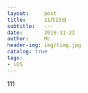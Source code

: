 ```yaml
---
layout:     post
title:      11月23日
subtitle:   ---
date:       2018-11-23
author:     Mc
header-img: img/timg.jpg
catalog: true
tags:
- iOS
---
```

111
